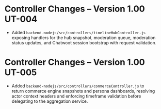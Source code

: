 # Controller Changes – Version 1.00 UT-004

- Added `backend-nodejs/src/controllers/timelineHubController.js` exposing handlers for the hub snapshot, moderation queue, moderation status updates, and Chatwoot session bootstrap with request validation.

# Controller Changes – Version 1.00 UT-005

- Added `backend-nodejs/src/controllers/commerceController.js` to return commerce engine snapshots and persona dashboards, resolving actor context headers and enforcing timeframe validation before delegating to the aggregation service.
